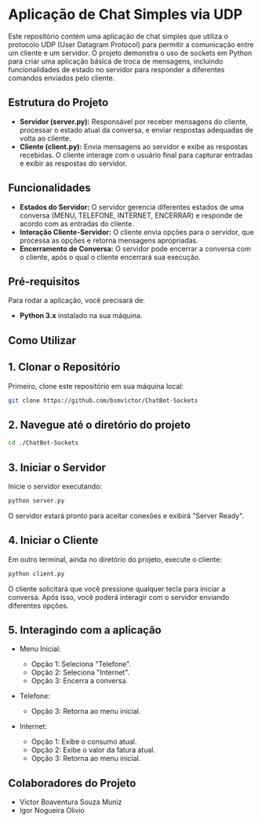 # Aplicação de Chat Simples via UDP

Este repositório contém uma aplicação de chat simples que utiliza o protocolo UDP (User Datagram Protocol) para permitir a comunicação entre um cliente e um servidor. O projeto demonstra o uso de sockets em Python para criar uma aplicação básica de troca de mensagens, incluindo funcionalidades de estado no servidor para responder a diferentes comandos enviados pelo cliente.

## Estrutura do Projeto

- **Servidor (server.py):** Responsável por receber mensagens do cliente, processar o estado atual da conversa, e enviar respostas adequadas de volta ao cliente.
- **Cliente (client.py):** Envia mensagens ao servidor e exibe as respostas recebidas. O cliente interage com o usuário final para capturar entradas e exibir as respostas do servidor.

## Funcionalidades

- **Estados do Servidor:** O servidor gerencia diferentes estados de uma conversa (MENU, TELEFONE, INTERNET, ENCERRAR) e responde de acordo com as entradas do cliente.
- **Interação Cliente-Servidor:** O cliente envia opções para o servidor, que processa as opções e retorna mensagens apropriadas.
- **Encerramento de Conversa:** O servidor pode encerrar a conversa com o cliente, após o qual o cliente encerrará sua execução.

## Pré-requisitos

Para rodar a aplicação, você precisará de:

- **Python 3.x** instalado na sua máquina.

## Como Utilizar

## 1. Clonar o Repositório

Primeiro, clone este repositório em sua máquina local:

```bash
git clone https://github.com/bsmvictor/ChatBot-Sockets
```

## 2. Navegue até o diretório do projeto

```bash
cd ./ChatBot-Sockets
```

## 3. Iniciar o Servidor

Inicie o servidor executando:

```bash
python server.py
```
O servidor estará pronto para aceitar conexões e exibirá "Server Ready".

## 4. Iniciar o Cliente

Em outro terminal, ainda no diretório do projeto, execute o cliente:

```bash
python client.py
```
O cliente solicitará que você pressione qualquer tecla para iniciar a conversa. Após isso, você poderá interagir com o servidor enviando diferentes opções.

## 5. Interagindo com a aplicação

- Menu Inicial:
  - Opção 1: Seleciona "Telefone".
  - Opção 2: Seleciona "Internet".
  - Opção 3: Encerra a conversa.
  
- Telefone:
  - Opção 3: Retorna ao menu inicial.
  
- Internet:
  - Opção 1: Exibe o consumo atual.
  - Opção 2: Exibe o valor da fatura atual.
  - Opção 3: Retorna ao menu inicial.

## Colaboradores do Projeto

- Victor Boaventura Souza Muniz
- Igor Nogueira Olivio

